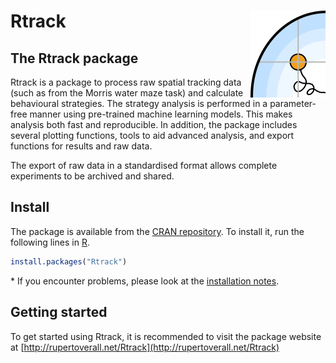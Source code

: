 
Rtrack <img src="man/figures/logo.png" align="right" alt="" width="120" />
=========================================================================

The Rtrack package
-----------------

Rtrack is a package to process raw spatial tracking data (such as from the Morris water maze task) and calculate behavioural strategies. The strategy analysis is performed in a parameter-free manner using pre-trained machine learning models. This makes analysis both fast and reproducible. In addition, the package includes several plotting functions, tools to aid advanced analysis, and export functions for results and raw data.

The export of raw data in a standardised format allows complete experiments to be archived and shared.

Install
-----------------------------------------------------------------------------------------------------------

The package is available from the [CRAN repository](https://cran.r-project.org/package=Rtrack). To install it, run the following lines in [R](https://www.r-project.org/).

``` r
install.packages("Rtrack") 
```

\* If you encounter problems, please look at the [installation notes](http://rupertoverall.net/Rtrack/articles/Rtrack_install_page.html).


Getting started
----------------------------------------------------------------------------------------------------------------

To get started using Rtrack, it is recommended to visit the package website at [http://rupertoverall.net/Rtrack](http://rupertoverall.net/Rtrack)
